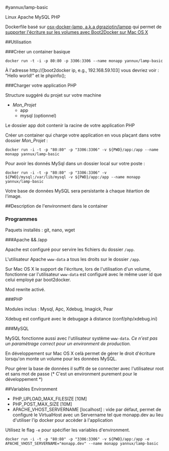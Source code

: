 #yannux/lamp-basic

Linux Apache MySQL PHP

Dockerfile basé sur [osx-docker-lamp, a.k.a dgraziotin/lampp](https://registry.hub.docker.com/u/dgraziotin/lamp/) qui permet de [supporter l'écriture sur les volumes avec Boot2Docker sur Mac OS X](https://github.com/boot2docker/boot2docker/issues/581)

##Utilisation

###Créer un container basique

	docker run -t -i -p 80:80 -p 3306:3306 --name monapp yannux/lamp-basic

À l'adresse http://[boot2docker ip, e.g., 192.168.59.103] vous devriez voir : "Hello world!" et le phpinfo();


###Charger votre application PHP

Structure suggéré du projet sur votre machine

- _Mon_Projet_
  - app
  - mysql (optionnel)

Le dossier app doit contenir la racine de votre application PHP

Créer un container qui charge votre application en vous plaçant dans votre dossier _Mon_Projet_ :

	docker run -i -t -p "80:80" -p "3306:3306" -v ${PWD}/app:/app --name monapp yannux/lamp-basic


Pour avoir les donnés MySql dans un dossier local sur votre poste :

	docker run -i -t -p "80:80" -p "3306:3306" -v ${PWD}/mysql:/var/lib/mysql -v ${PWD}/app:/app --name monapp yannux/lamp-basic

Votre base de données MySQL sera persistante à chaque itéartion de l'image.


##Description de l'environment dans le container

### Programmes

Paquets installés : git, nano, wget

###Apache && /app

Apache est configuré pour servire les fichiers du dossier `/app`.

L'utilisateur Apache `www-data` a tous les droits sur le dossier `/app`.

Sur Mac OS X le support de l'écriture, lors de l'utilisation d'un volume,
fonctionne car l'utilisateur `www-data` est configuré avec le même
user id que celui employé par boot2docker.

Mod rewrite activé.

###PHP

Modules inclus : Mysql, Apc, Xdebug, Imagick, Pear

Xdebug est configuré avec le debugage à distance (conf/php/xdebug.ini)

###MySQL

MySQL fonctionne aussi avec l'utilisateur système `www-data`.
*Ce n'est pas un paramètrage correct pour un environment de production.*

En développement sur Mac OS X celà permet de gérer le droit d'écriture lorsqu'on monte un volume pour les données MySQL.

Pour gérer la base de données il suffit de se connecter avec l'utilisateur root et sans mot de passe
(* C'est un environment purement pour le développement *)

##Variables Environment

- PHP_UPLOAD_MAX_FILESIZE [10M]
- PHP_POST_MAX_SIZE [10M]
- APACHE_VHOST_SERVERNAME [localhost] : vide par défaut, permet de configuré le VirtualHost avec un Servername tel que monapp.dev au lieu d'utiliser l'ip docker pour accèder à l'application

Utilisez le flag `-e` pour spécifier les variables d'environment.

	docker run -i -t -p "80:80" -p "3306:3306" -v ${PWD}/app:/app -e APACHE_VHOST_SERVERNAME="monapp.dev" --name monapp yannux/lamp-basic

